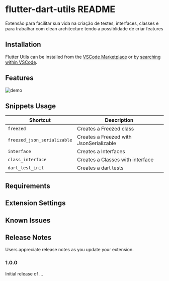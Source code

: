 # flutter-dart-utils README

Extensão para facilitar sua vida na criação de testes, interfaces, classes e para trabalhar com clean architecture tendo a possiblidade de criar features

## Installation
Flutter Utils can be installed from the [VSCode Marketplace](https://marketplace.visualstudio.com/items?itemName=RodrigoRahman.flutter-dart-utils) or by [searching within VSCode](https://code.visualstudio.com/docs/editor/extension-gallery#_search-for-an-extension).

## Features

![demo](https://github.com/rodrigorahman/flutter-dart-utils-vscode/clean-example.gif)

## Snippets Usage

| Shortcut                      | Description                                          |
| ----------------------------- | ---------------------------------------------------- |
| `freezed`                     | Creates a Freezed class                              |
| `freezed_json_serializable`   | Creates a Freezed with JsonSerializable              |
| `interface`                   | Creates a Interfaces                                 |
| `class_interface`             | Creates a Classes with interface                     |
| `dart_test_init`              | Creates a dart tests                                 |

## Requirements


## Extension Settings


## Known Issues


## Release Notes

Users appreciate release notes as you update your extension.

### 1.0.0

Initial release of ...

